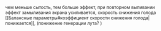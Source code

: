 чем меньше сытость, тем больше эффект, при повторном выпивании эффект замыливания экрана усиливается, скорость снижения голода [[Балансные параметры#коэффициент скорости снижения голода|понижается]], (понижение генерации лута? )